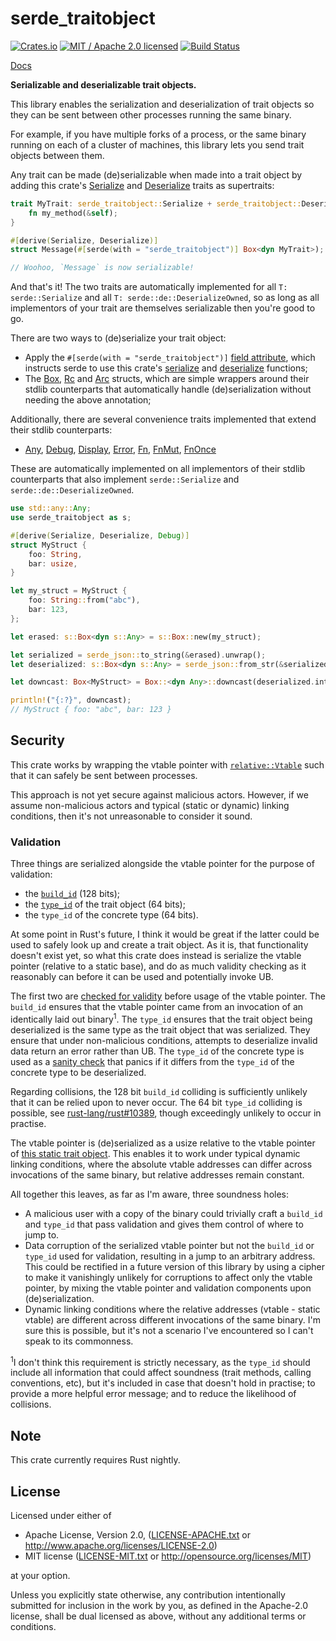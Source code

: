 # serde_traitobject

[![Crates.io](https://img.shields.io/crates/v/serde_traitobject.svg?maxAge=86400)](https://crates.io/crates/serde_traitobject)
[![MIT / Apache 2.0 licensed](https://img.shields.io/crates/l/serde_traitobject.svg?maxAge=2592000)](#License)
[![Build Status](https://dev.azure.com/alecmocatta/serde_traitobject/_apis/build/status/tests?branchName=master)](https://dev.azure.com/alecmocatta/serde_traitobject/_build/latest?branchName=master)

[Docs](https://docs.rs/serde_traitobject/0.1.4/serde_traitobject/)

**Serializable and deserializable trait objects.**

This library enables the serialization and deserialization of trait objects so they can be sent between other processes running the same binary.

For example, if you have multiple forks of a process, or the same binary running on each of a cluster of machines, this library lets you send trait objects between them.

Any trait can be made (de)serializable when made into a trait object by adding this crate's [Serialize](https://docs.rs/serde_traitobject/0.1.4/serde_traitobject/trait.Serialize.html) and [Deserialize](https://docs.rs/serde_traitobject/0.1.4/serde_traitobject/trait.Deserialize.html) traits as supertraits:

```rust
trait MyTrait: serde_traitobject::Serialize + serde_traitobject::Deserialize {
	fn my_method(&self);
}

#[derive(Serialize, Deserialize)]
struct Message(#[serde(with = "serde_traitobject")] Box<dyn MyTrait>);

// Woohoo, `Message` is now serializable!
```

And that's it! The two traits are automatically implemented for all `T: serde::Serialize` and all `T: serde::de::DeserializeOwned`, so as long as all implementors of your trait are themselves serializable then you're good to go.

There are two ways to (de)serialize your trait object:
 * Apply the `#[serde(with = "serde_traitobject")]` [field attribute](https://serde.rs/attributes.html), which instructs serde to use this crate's [serialize](https://docs.rs/serde_traitobject/0.1.4/serde_traitobject/fn.serialize.html) and [deserialize](https://docs.rs/serde_traitobject/0.1.4/serde_traitobject/fn.deserialize.html) functions;
 * The [Box](https://docs.rs/serde_traitobject/0.1.4/serde_traitobject/struct.Box.html), [Rc](https://docs.rs/serde_traitobject/0.1.4/serde_traitobject/struct.Rc.html) and [Arc](https://docs.rs/serde_traitobject/0.1.4/serde_traitobject/struct.Arc.html) structs, which are simple wrappers around their stdlib counterparts that automatically handle (de)serialization without needing the above annotation;

Additionally, there are several convenience traits implemented that extend their stdlib counterparts:

 * [Any](https://docs.rs/serde_traitobject/0.1.4/serde_traitobject/trait.Any.html), [Debug](https://docs.rs/serde_traitobject/0.1.4/serde_traitobject/trait.Debug.html), [Display](https://docs.rs/serde_traitobject/0.1.4/serde_traitobject/trait.Display.html), [Error](https://docs.rs/serde_traitobject/0.1.4/serde_traitobject/trait.Error.html), [Fn](https://docs.rs/serde_traitobject/0.1.4/serde_traitobject/trait.Fn.html), [FnMut](https://docs.rs/serde_traitobject/0.1.4/serde_traitobject/trait.FnMut.html), [FnOnce](https://docs.rs/serde_traitobject/0.1.4/serde_traitobject/trait.FnOnce.html)

These are automatically implemented on all implementors of their stdlib counterparts that also implement `serde::Serialize` and `serde::de::DeserializeOwned`.

```rust
use std::any::Any;
use serde_traitobject as s;

#[derive(Serialize, Deserialize, Debug)]
struct MyStruct {
	foo: String,
	bar: usize,
}

let my_struct = MyStruct {
	foo: String::from("abc"),
	bar: 123,
};

let erased: s::Box<dyn s::Any> = s::Box::new(my_struct);

let serialized = serde_json::to_string(&erased).unwrap();
let deserialized: s::Box<dyn s::Any> = serde_json::from_str(&serialized).unwrap();

let downcast: Box<MyStruct> = Box::<dyn Any>::downcast(deserialized.into_any()).unwrap();

println!("{:?}", downcast);
// MyStruct { foo: "abc", bar: 123 }
```

## Security

This crate works by wrapping the vtable pointer with [`relative::Vtable`](https://docs.rs/relative) such that it can safely be sent between processes.

This approach is not yet secure against malicious actors. However, if we assume non-malicious actors and typical (static or dynamic) linking conditions, then it's not unreasonable to consider it sound.

### Validation

Three things are serialized alongside the vtable pointer for the purpose of validation:

 * the [`build_id`](https://github.com/alecmocatta/build_id) (128 bits);
 * the [`type_id`](https://doc.rust-lang.org/std/intrinsics/fn.type_id.html) of the trait object (64 bits);
 * the `type_id` of the concrete type (64 bits).

At some point in Rust's future, I think it would be great if the latter could be used to safely look up and create a trait object. As it is, that functionality doesn't exist yet, so what this crate does instead is serialize the vtable pointer (relative to a static base), and do as much validity checking as it reasonably can before it can be used and potentially invoke UB.

The first two are [checked for validity](https://github.com/alecmocatta/relative/blob/dae206663a09b9c0c4b3012c528b0e9c063df742/src/lib.rs#L457-L474) before usage of the vtable pointer. The `build_id` ensures that the vtable pointer came from an invocation of an identically laid out binary<sup>1</sup>. The `type_id` ensures that the trait object being deserialized is the same type as the trait object that was serialized. They ensure that under non-malicious conditions, attempts to deserialize invalid data return an error rather than UB. The `type_id` of the concrete type is used as a [sanity check](https://github.com/alecmocatta/serde_traitobject/blob/50918f588ac7b1efc113de55bdf70bdae3d50554/src/lib.rs#L464) that panics if it differs from the `type_id` of the concrete type to be deserialized.

Regarding collisions, the 128 bit `build_id` colliding is sufficiently unlikely that it can be relied upon to never occur. The 64 bit `type_id` colliding is possible, see [rust-lang/rust#10389](https://github.com/rust-lang/rust/issues/10389), though exceedingly unlikely to occur in practise.

The vtable pointer is (de)serialized as a usize relative to the vtable pointer of [this static trait object](https://github.com/alecmocatta/relative/blob/dae206663a09b9c0c4b3012c528b0e9c063df742/src/lib.rs#L90). This enables it to work under typical dynamic linking conditions, where the absolute vtable addresses can differ across invocations of the same binary, but relative addresses remain constant.

All together this leaves, as far as I'm aware, three soundness holes:

 * A malicious user with a copy of the binary could trivially craft a `build_id` and `type_id` that pass validation and gives them control of where to jump to.
 * Data corruption of the serialized vtable pointer but not the `build_id` or `type_id` used for validation, resulting in a jump to an arbitrary address. This could be rectified in a future version of this library by using a cipher to make it vanishingly unlikely for corruptions to affect only the vtable pointer, by mixing the vtable pointer and validation components upon (de)serialization.
 * Dynamic linking conditions where the relative addresses (vtable - static vtable) are different across different invocations of the same binary. I'm sure this is possible, but it's not a scenario I've encountered so I can't speak to its commonness.

<sup>1</sup>I don't think this requirement is strictly necessary, as the `type_id` should include all information that could affect soundness (trait methods, calling conventions, etc), but it's included in case that doesn't hold in practise; to provide a more helpful error message; and to reduce the likelihood of collisions.

## Note

This crate currently requires Rust nightly.

## License
Licensed under either of

 * Apache License, Version 2.0, ([LICENSE-APACHE.txt](LICENSE-APACHE.txt) or http://www.apache.org/licenses/LICENSE-2.0)
 * MIT license ([LICENSE-MIT.txt](LICENSE-MIT.txt) or http://opensource.org/licenses/MIT)

at your option.

Unless you explicitly state otherwise, any contribution intentionally submitted for inclusion in the work by you, as defined in the Apache-2.0 license, shall be dual licensed as above, without any additional terms or conditions.
